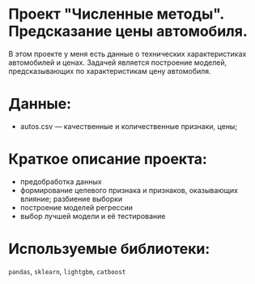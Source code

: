 # Проект "Численные методы". Предсказание цены автомобиля. 
В этом проекте у меня есть данные о технических характеристиках автомобилей и ценах. Задачей является построение моделей, предсказывающих по характеристикам цену автомобиля.
# Данные:
   - autos.csv — качественные и количественные признаки, цены;
# Краткое описание проекта:
- предобработка данных
- формирование целевого признака и признаков, оказывающих влияние; разбиение выборки
- построение моделей регрессии
- выбор лучшей модели и её тестирование
# Используемые библиотеки: 
`pandas`, `sklearn`, `lightgbm`, `catboost`

